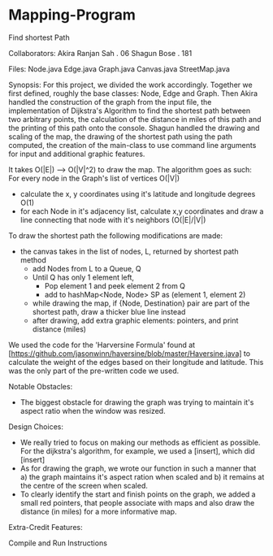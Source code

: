 # Mapping-Program
Find shortest Path 

Collaborators:
Akira Ranjan Sah . 06
Shagun Bose . 181

Files:
Node.java
Edge.java
Graph.java
Canvas.java
StreetMap.java

Synopsis:
For this project, we divided the work accordingly. Together we first defined, roughly the base classes: Node, Edge and Graph. Then Akira handled the construction of the graph from the input file, the implementation of Dijkstra's Algorithm to find the shortest path between two arbitrary points, the calculation of the distance in miles of this path and the printing of this path onto the console. Shagun handled the drawing and scaling of the map, the drawing of the shortest path using the path computed, the creation of the main-class to use command line arguments for input and additional graphic features.  

It takes O(|E|) --> O(|V|^2) to draw the map. The algorithm goes as such: 
For every node in the Graph's list of vertices O(|V|)
- calculate the x, y coordinates using it's latitude and longitude degrees O(1)
- for each Node in it's adjacency list, calculate x,y coordinates and draw a line connecting that node with it's neighbors (O(|E|/|V|)

To draw the shortest path the following modifications are made:
- the canvas takes in the list of nodes, L, returned by shortest path method
	- add Nodes from L to a Queue, Q
	- Until Q has only 1 element left, 
		- Pop element 1 and peek element 2 from Q
		- add to hashMap<Node, Node> SP as (element 1, element 2)
	- while drawing the map, if {Node, Destination} pair are part of the shortest path, draw a thicker blue line instead
	- after drawing, add extra graphic elements: pointers, and print distance (miles)


We used the code for the 'Harversine Formula' found at [https://github.com/jasonwinn/haversine/blob/master/Haversine.java] to calculate the weight of the edges based on their longitude and latitude. This was the only part of the pre-written code we used.

Notable Obstacles:
- The biggest obstacle for drawing the graph was trying to maintain it's aspect ratio when the window was resized. 

Design Choices:
- We really tried to focus on making our methods as efficient as possible. For the dijkstra's algorithm, for example, we used a [insert], which did [insert]
- As for drawing the graph, we wrote our function in such a manner that a) the graph maintains it's aspect ration when scaled and b) it remains at the centre of the screen when scaled. 
- To clearly identify the start and finish points on the graph, we added a small red pointers, that people associate with maps and also draw the distance (in miles) for a more informative map. 

Extra-Credit Features: 


Compile and Run Instructions

